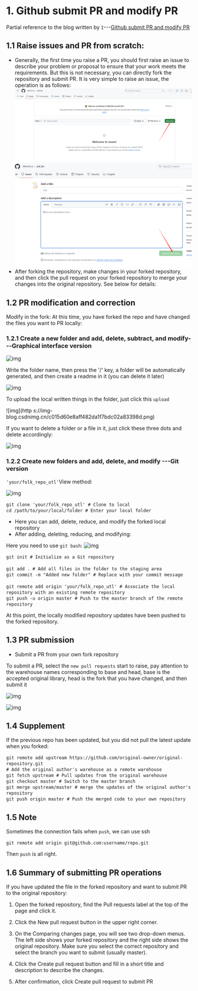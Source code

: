 # 1. Github submit PR and modify PR
Partial reference to the blog written by ```I```---[Github submit PR and modify PR](https://blog.csdn.net/python_innocent/article/details/130560871)

## 1.1 Raise issues and PR from scratch:
- Generally, the first time you raise a PR, you should first raise an issue to describe your problem or proposal to ensure that your work meets the requirements. But this is not necessary, you can directly fork the repository and submit PR. It is very simple to raise an issue, the operation is as follows: 
![img](./pic/Issue1.png)
![img](./pic/Issue2.png)
- After forking the repository, make changes in your forked repository, and then click the pull request on your forked repository to merge your changes into the original repository. See below for details:

## 1.2 PR modification and correction
Modify in the fork: At this time, you have forked the repo and have changed the files you want to PR locally:

### 1.2.1 Create a new folder and add, delete, subtract, and modify---**Graphical interface version**

![img](https://img-blog.csdnimg.cn/234d639b34dd4f79a36d02f071b2551c.png) 

Write the folder name, then press the '/' key, a folder will be automatically generated, and then create a readme in it (you can delete it later)

![img](https://img-blog.csdnimg.cn/d16bf9cc913948ee998b282a40fc3f0e.png)

To upload the local written things in the folder, just click this ```upload```

![img](http s://img-blog.csdnimg.cn/c015d60e8aff482da1f7bdc02a83398d.png)

If you want to delete a folder or a file in it, just click these three dots and delete accordingly:

![img](https://img-blog.csdnimg.cn/04c0be5f42a949748c9a562ff1ca4848.png)

### 1.2.2 Create new folders and add, delete, and modify ---**Git version**

```'your/folk_repo_utl'```View method:

![img](./pic/PR5.png)

```
git clone 'your/folk_repo_utl' # Clone to local
cd /path/to/your/local/folder # Enter your local folder
```

- Here you can add, delete, reduce, and modify the forked local repository
- After adding, deleting, reducing, and modifying:

Here you need to use ```git bash```:
![img](./pic/PR6.png)

```
git init # Initialize as a Git repository

git add . # Add all files in the folder to the staging area
git commit -m "Added new folder" # Replace with your commit message

git remote add origin 'your/folk_repo_utl' # Associate the local repository with an existing remote repository
git push -u origin master # Push to the master branch of the remote repository
```

At this point, the locally modified repository updates have been pushed to the forked repository.

## 1.3 PR submission
- Submit a PR from your own fork repository

To submit a PR, select the ```new pull requests``` start to raise, pay attention to the warehouse names corresponding to base and head, base is the accepted original library, head is the fork that you have changed, and then submit it

![img](https://img-blog.csdnimg.cn/6ffa7bee20a545078ec11b811af254d4.png) 

![img](https://img-blog.csdnimg.cn/0a4fc2a5bf7645658da5c29594c8d3fa.png)

## 1.4 Supplement

If the previous repo has been updated, but you did not pull the latest update when you forked:

```
git remote add upstream https://github.com/original-owner/original-repository.git 
# Add the original author's warehouse as a remote warehouse
git fetch upstream # Pull updates from the original warehouse
git checkout master # Switch to the master branch
git merge upstream/master # merge the updates of the original author's repository
git push origin master # Push the merged code to your own repository

```
## 1.5 Note
Sometimes the connection fails when ```push```, we can use ssh
```
git remote add origin git@github.com:username/repo.git
```
Then ```push``` is all right.

## 1.6 Summary of submitting PR operations
If you have updated the file in the forked repository and want to submit PR to the original repository:

1. Open the forked repository, find the Pull requests label at the top of the page and click it.

2. Click the New pull request button in the upper right corner.

3. On the Comparing changes page, you will see two drop-down menus. The left side shows your forked repository and the right side shows the original repository. Make sure you select the correct repository and select the branch you want to submit (usually master).

4. Click the Create pull request button and fill in a short title and description to describe the changes.

5. After confirmation, click Create pull request to submit PR